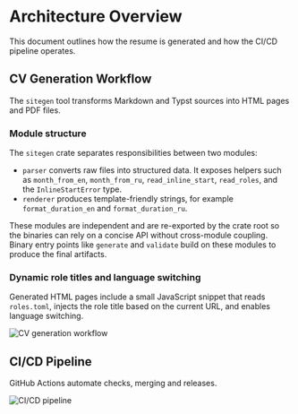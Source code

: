# Architecture Overview

This document outlines how the resume is generated and how the CI/CD pipeline operates.

## CV Generation Workflow
The `sitegen` tool transforms Markdown and Typst sources into HTML pages and PDF files.

### Module structure
The `sitegen` crate separates responsibilities between two modules:

- `parser` converts raw files into structured data. It exposes helpers such as `month_from_en`, `month_from_ru`, `read_inline_start`, `read_roles`, and the `InlineStartError` type.
- `renderer` produces template-friendly strings, for example `format_duration_en` and `format_duration_ru`.

These modules are independent and are re-exported by the crate root so the binaries can rely on a concise API without cross-module coupling. Binary entry points like `generate` and `validate` build on these modules to produce the final artifacts.

### Dynamic role titles and language switching
Generated HTML pages include a small JavaScript snippet that reads `roles.toml`, injects the role title based on the current URL, and enables language switching.

![CV generation workflow](diagrams/CV_GENERATION.svg)

## CI/CD Pipeline
GitHub Actions automate checks, merging and releases.

![CI/CD pipeline](diagrams/CI_PIPELINE.svg)
